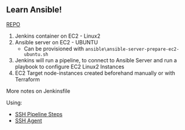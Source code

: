 ## Learn Ansible!

[REPO](https://gitlab.com/miltozz/learn-ansible/-/tree/jenkins-ansible-to-ec2-2)

1. Jenkins container on EC2 - Linux2
2. Ansible server on EC2 - UBUNTU
    - Can be provisioned with `ansible\ansible-server-prepare-ec2-ubuntu.sh`
3. Jenkins will run a pipeline, to connect to Ansible Server and run a playbook to configure  EC2 Linux2 Instances
4. EC2 Target node-instances created beforehand manually or with Terraform

More notes on Jenkinsfile

Using:
- [SSH Pipeline Steps](https://plugins.jenkins.io/ssh-steps/)
- [SSH Agent](https://plugins.jenkins.io/ssh-agent/)